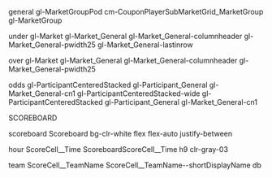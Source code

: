 general
gl-MarketGroupPod cm-CouponPlayerSubMarketGrid_MarketGroup gl-MarketGroup


under
gl-Market gl-Market_General gl-Market_General-columnheader gl-Market_General-pwidth25 gl-Market_General-lastinrow


over
gl-Market gl-Market_General gl-Market_General-columnheader gl-Market_General-pwidth25


odds
gl-ParticipantCenteredStacked gl-Participant_General gl-Market_General-cn1 gl-ParticipantCenteredStacked-wide
gl-ParticipantCenteredStacked gl-Participant_General gl-Market_General-cn1



SCOREBOARD


scoreboard
Scoreboard bg-clr-white flex flex-auto justify-between

hour
ScoreCell__Time ScoreboardScoreCell__Time h9 clr-gray-03

team
ScoreCell__TeamName ScoreCell__TeamName--shortDisplayName db

